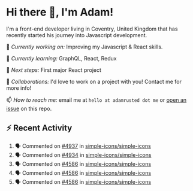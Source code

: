 # Hi there 👋, I'm Adam!

I'm a front-end developer living in Coventry, United Kingdom that has recently started his journey into Javascript development.

🔨 *Currently working on:* Improving my Javascript & React skills.

🌱 *Currently learning:* GraphQL, React, Redux

🎯 *Next steps:* First major React project

🤝 *Collaborations:* I'd love to work on a project with you! Contact me for more info!

📫 *How to reach me:* email me at `hello at adamrusted dot me` or [open an issue](https://github.com/adamrusted/adamrusted/issues/new) on this repo.

## :zap: Recent Activity
<!--START_SECTION:activity-->
1. 🗣 Commented on [#4937](https://github.com/simple-icons/simple-icons/issues/4937) in [simple-icons/simple-icons](https://github.com/simple-icons/simple-icons)
2. 🗣 Commented on [#4934](https://github.com/simple-icons/simple-icons/issues/4934) in [simple-icons/simple-icons](https://github.com/simple-icons/simple-icons)
3. 🗣 Commented on [#4586](https://github.com/simple-icons/simple-icons/issues/4586) in [simple-icons/simple-icons](https://github.com/simple-icons/simple-icons)
4. 🗣 Commented on [#4586](https://github.com/simple-icons/simple-icons/issues/4586) in [simple-icons/simple-icons](https://github.com/simple-icons/simple-icons)
5. 🗣 Commented on [#4586](https://github.com/simple-icons/simple-icons/issues/4586) in [simple-icons/simple-icons](https://github.com/simple-icons/simple-icons)
<!--END_SECTION:activity-->
